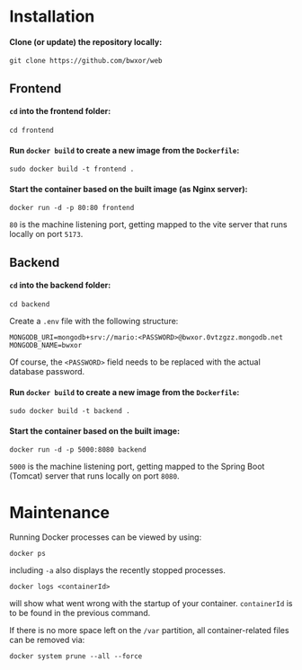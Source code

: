 # Installation

#### Clone (or update) the repository locally:
```
git clone https://github.com/bwxor/web
```

## Frontend

#### `cd` into the frontend folder:
```
cd frontend
```

#### Run `docker build` to create a new image from the `Dockerfile`:
```
sudo docker build -t frontend .
```

#### Start the container based on the built image (as Nginx server):
```
docker run -d -p 80:80 frontend
```

`80` is the machine listening port, getting mapped to the vite server that runs locally on port `5173`.

## Backend

#### `cd` into the backend folder:
```
cd backend
```

Create a `.env` file with the following structure:
```
MONGODB_URI=mongodb+srv://mario:<PASSWORD>@bwxor.0vtzgzz.mongodb.net
MONGODB_NAME=bwxor
```

Of course, the `<PASSWORD>` field needs to be replaced with the actual database password.

#### Run `docker build` to create a new image from the `Dockerfile`:
```
sudo docker build -t backend .
```
#### Start the container based on the built image:
```
docker run -d -p 5000:8080 backend
```

`5000` is the machine listening port, getting mapped to the Spring Boot (Tomcat) server that runs locally on port `8080`.

# Maintenance

Running Docker processes can be viewed by using:
```
docker ps
```
including `-a` also displays the recently stopped processes.

```
docker logs <containerId>
```
will show what went wrong with the startup of your container. `containerId` is to be found in the previous command.

If there is no more space left on the `/var` partition, all container-related files can be removed via:
```
docker system prune --all --force
```
